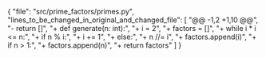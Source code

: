 {
  "file": "src/prime_factors/primes.py",
  "lines_to_be_changed_in_original_and_changed_file": [
    "@@ -1,2 +1,10 @@",
    "-    return []",
    "+    def generate(n: int):",
    "+        i = 2",
    "+        factors = []",
    "+        while i * i <= n:",
    "+            if n % i:",
    "+                i += 1",
    "+            else:",
    "+                n //= i",
    "+                factors.append(i)",
    "+        if n > 1:",
    "+            factors.append(n)",
    "+        return factors"
  ]
}